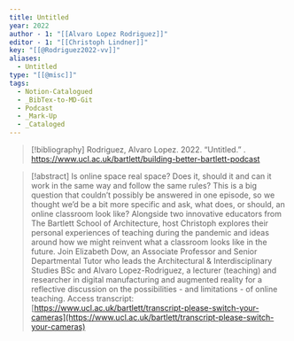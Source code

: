 ```yaml
---
title: Untitled
year: 2022
author - 1: "[[Alvaro Lopez Rodriguez]]"
editor - 1: "[[Christoph Lindner]]"
key: "[[@Rodriguez2022-vv]]"
aliases:
  - Untitled
type: "[[@misc]]"
tags:
  - Notion-Catalogued
  - _BibTex-to-MD-Git
  - Podcast
  - _Mark-Up
  - _Cataloged
---
```


> [!bibliography]
> Rodriguez, Alvaro Lopez. 2022. “Untitled.” . https://www.ucl.ac.uk/bartlett/building-better-bartlett-podcast

> [!abstract]
> Is online space real space? Does it, should it and can it work in the same way and follow the same rules? This is a big question that couldn’t possibly be answered in one episode, so we thought we’d be a bit more specific and ask, what does, or should, an online classroom look like? Alongside two innovative educators from The Bartlett School of Architecture, host Christoph explores their personal experiences of teaching during the pandemic and ideas around how we might reinvent what a classroom looks like in the future. Join Elizabeth Dow, an Associate Professor and Senior Departmental Tutor who leads the Architectural & Interdisciplinary Studies BSc and Alvaro Lopez-Rodriguez, a lecturer (teaching) and researcher in digital manufacturing and augmented reality for a reflective discussion on the possibilities - and limitations - of online teaching. Access transcript: [https://www.ucl.ac.uk/bartlett/transcript-please-switch-your-cameras](https://www.ucl.ac.uk/bartlett/transcript-please-switch-your-cameras)
